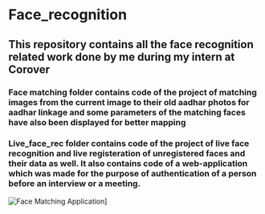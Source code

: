 # Face_recognition

## This repository contains all the face recognition related work done by me during my intern at **Corover**
### Face matching folder contains code of the project of matching images from the current image to their old aadhar photos for aadhar linkage and some parameters of the matching faces have also been displayed for better mapping

### Live_face_rec folder contains code of the project of live face recognition and live registeration of unregistered faces and their data as well. It also contains code of a web-application which was made for the purpose of authentication of a person before an interview or a meeting.
![Face Matching Application](https://github.com/Nihar1402-iit/Face_recognition/assets/117573996/0a7da330-2ec9-4693-bb7b-440c5a73a7d3)]
